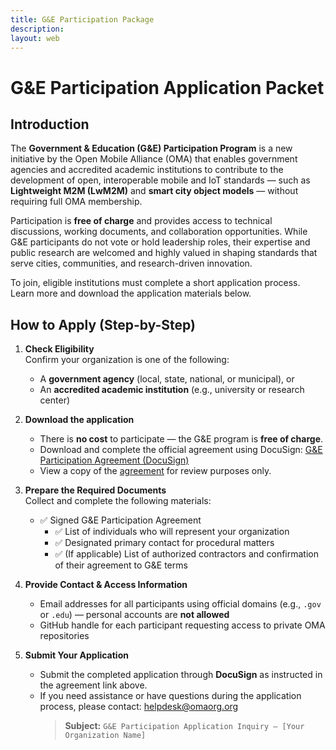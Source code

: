 ```yaml
---
title: G&E Participation Package
description:
layout: web
---
```


# G&E Participation Application Packet

## Introduction

The **Government & Education (G&E) Participation Program** is a new initiative by the Open Mobile Alliance (OMA) that enables government agencies and accredited academic institutions to contribute to the development of open, interoperable mobile and IoT standards — such as **Lightweight M2M (LwM2M)** and **smart city object models** — without requiring full OMA membership.

Participation is **free of charge** and provides access to technical discussions, working documents, and collaboration opportunities. While G&E participants do not vote or hold leadership roles, their expertise and public research are welcomed and highly valued in shaping standards that serve cities, communities, and research-driven innovation.

To join, eligible institutions must complete a short application process. Learn more and download the application materials below.

## How to Apply (Step-by-Step)

1. **Check Eligibility**  
   Confirm your organization is one of the following:  
   - A **government agency** (local, state, national, or municipal), or  
   - An **accredited academic institution** (e.g., university or research center)

2. **Download the application**   
   - There is **no cost** to participate — the G&E program is **free of charge**.  
   - Download and complete the official agreement using DocuSign: <a href="https://powerforms.docusign.net/1ea4adc1-dba1-4e8e-a093-a4cd8add3cc6?env=na4&acct=5cb7d7a3-7be2-4e98-ae3c-bb2cc681bfd4&accountId=5cb7d7a3-7be2-4e98-ae3c-bb2cc681bfd4" target="_blank" rel="noopener noreferrer">G&E Participation Agreement (DocuSign)</a>
   - View a copy of the <a href="https://www.openmobilealliance.org/documents/Website/Membership/OMA-GE-Participation-Agreement-REVIEW-COPY.pdf" target="_blank" rel="noopener noreferrer">agreement</a> for review purposes only.

2. **Prepare the Required Documents**  
   Collect and complete the following materials:
   - ✅ Signed G&E Participation Agreement  
     - ✅ List of individuals who will represent your organization  
     - ✅ Designated primary contact for procedural matters  
     - ✅ (If applicable) List of authorized contractors and confirmation of their agreement to G&E terms  

3. **Provide Contact & Access Information**  
   - Email addresses for all participants using official domains (e.g., `.gov` or `.edu`) — personal accounts are **not allowed**  
   - GitHub handle for each participant requesting access to private OMA repositories

4. **Submit Your Application**  
   - Submit the completed application through **DocuSign** as instructed in the agreement link above.  
   - If you need assistance or have questions during the application process, please contact: [helpdesk@omaorg.org](mailto:helpdesk@omaorg.org?subject=G%26E%20Participation%20Application%20Inquiry%20%E2%80%93%20%5BYour%20Organization%20Name%5D)  
     > **Subject:** `G&E Participation Application Inquiry – [Your Organization Name]`


